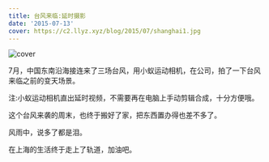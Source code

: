 ```yaml
---
title: 台风来临:延时摄影
date: '2015-07-13'
cover: https://c2.llyz.xyz/blog/2015/07/shanghai1.jpg
---
```


![cover](https://c2.llyz.xyz/blog/2015/07/shanghai1.jpg)

7月，中国东南沿海接连来了三场台风，用小蚁运动相机，在公司，拍了一下台风来临之前的变天场景。

注:小蚁运动相机直出延时视频，不需要再在电脑上手动剪辑合成，十分方便哦。

这个台风来袭的周末，也终于搬好了家，把东西置办得也差不多了。

风雨中，说多了都是泪。

在上海的生活终于走上了轨道，加油吧。

